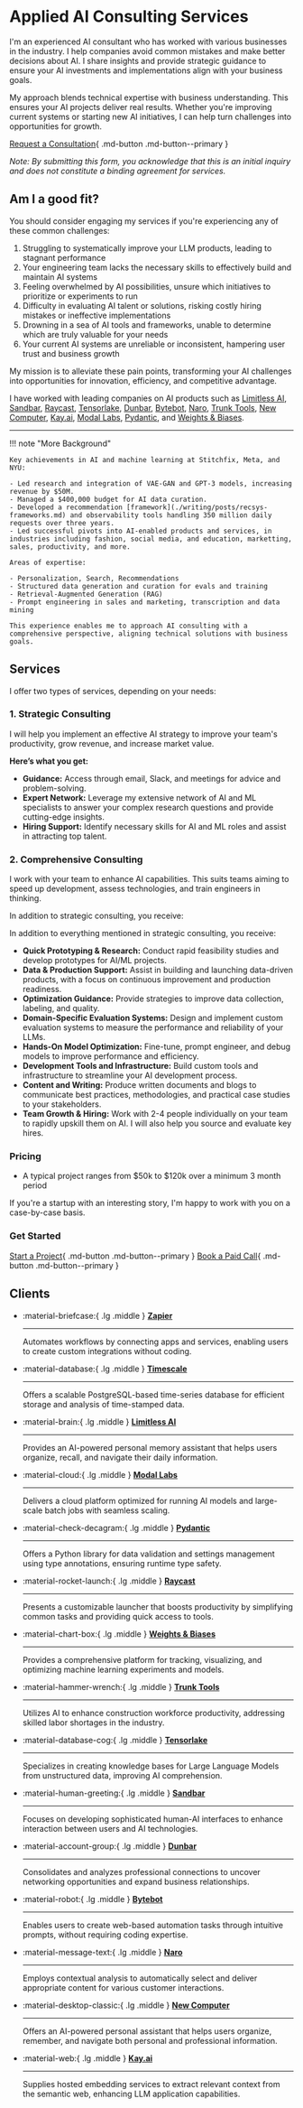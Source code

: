 # Applied AI Consulting Services

I'm an experienced AI consultant who has worked with various businesses in the industry. I help companies avoid common mistakes and make better decisions about AI. I share insights and provide strategic guidance to ensure your AI investments and implementations align with your business goals.

My approach blends technical expertise with business understanding. This ensures your AI projects deliver real results. Whether you're improving current systems or starting new AI initiatives, I can help turn challenges into opportunities for growth.

[Request a Consultation](https://form.typeform.com/to/gqgTx3I6){ .md-button .md-button--primary }

*Note: By submitting this form, you acknowledge that this is an initial inquiry and does not constitute a binding agreement for services.*

## Am I a good fit?

You should consider engaging my services if you're experiencing any of these common challenges:

1. Struggling to systematically improve your LLM products, leading to stagnant performance
2. Your engineering team lacks the necessary skills to effectively build and maintain AI systems
3. Feeling overwhelmed by AI possibilities, unsure which initiatives to prioritize or experiments to run
4. Difficulty in evaluating AI talent or solutions, risking costly hiring mistakes or ineffective implementations
5. Drowning in a sea of AI tools and frameworks, unable to determine which are truly valuable for your needs
6. Your current AI systems are unreliable or inconsistent, hampering user trust and business growth

My mission is to alleviate these pain points, transforming your AI challenges into opportunities for innovation, efficiency, and competitive advantage.


I have worked with leading companies on AI products such as [Limitless AI](http://limitless.ai/), [Sandbar](https://sandbar.inc/), [Raycast](https://raycast.com/), [Tensorlake](https://tensorlake.ai/), [Dunbar](https://trydunbar.com/), [Bytebot](https://bytebot.ai/), [Naro](http://narohq.com/), [Trunk Tools](https://trunktools.com/), [New Computer](http://new.computer/), [Kay.ai](http://kay.ai/), [Modal Labs](https://modal.com/), [Pydantic](http://pydantic.dev/), and [Weights & Biases](https://wandb.ai/).

---

!!! note "More Background"

    Key achievements in AI and machine learning at Stitchfix, Meta, and NYU:

    - Led research and integration of VAE-GAN and GPT-3 models, increasing revenue by $50M.
    - Managed a $400,000 budget for AI data curation.
    - Developed a recommendation [framework](./writing/posts/recsys-frameworks.md) and observability tools handling 350 million daily requests over three years.
    - Led successful pivots into AI-enabled products and services, in industries including fashion, social media, and education, marketting, sales, productivity, and more.

    Areas of expertise:

    - Personalization, Search, Recommendations
    - Structured data generation and curation for evals and training
    - Retrieval-Augmented Generation (RAG)
    - Prompt engineering in sales and marketing, transcription and data mining

    This experience enables me to approach AI consulting with a comprehensive perspective, aligning technical solutions with business goals.

## Services 

I offer two types of services, depending on your needs:

### 1. Strategic Consulting

I will help you implement an effective AI strategy to improve your team's productivity, grow revenue, and increase market value.

**Here’s what you get:**

- **Guidance:** Access through email, Slack, and meetings for advice and problem-solving.
- **Expert Network:** Leverage my extensive network of AI and ML specialists to answer your complex research questions and provide cutting-edge insights.
- **Hiring Support:** Identify necessary skills for AI and ML roles and assist in attracting top talent.

### 2. Comprehensive Consulting

I work with your team to enhance AI capabilities. This suits teams aiming to speed up development, assess technologies, and train engineers in thinking.

In addition to strategic consulting, you receive:

In addition to everything mentioned in strategic consulting, you receive:

- **Quick Prototyping & Research:** Conduct rapid feasibility studies and develop prototypes for AI/ML projects.
- **Data & Production Support:** Assist in building and launching data-driven products, with a focus on continuous improvement and production readiness.
- **Optimization Guidance:** Provide strategies to improve data collection, labeling, and quality.
- **Domain-Specific Evaluation Systems:** Design and implement custom evaluation systems to measure the performance and reliability of your LLMs.
- **Hands-On Model Optimization:** Fine-tune, prompt engineer, and debug models to improve performance and efficiency.
- **Development Tools and Infrastructure:** Build custom tools and infrastructure to streamline your AI development process.
- **Content and Writing:** Produce written documents and blogs to communicate best practices, methodologies, and practical case studies to your stakeholders.
- **Team Growth & Hiring:** Work with 2-4 people individually on your team to rapidly upskill them on AI. I will also help you source and evaluate key hires.


### Pricing

- A typical project ranges from $50k to $120k over a minimum 3 month period

If you're a startup with an interesting story, I'm happy to work with you on a case-by-case basis.

### Get Started

[Start a Project](https://form.typeform.com/to/gqgTx3I6){ .md-button .md-button--primary }
[Book a Paid Call](https://cal.com/jasonliu/expert-call){ .md-button .md-button--primary }


## Clients

<div class="grid cards" markdown>

-   :material-briefcase:{ .lg .middle } [__Zapier__](https://zapier.com/)

    ---

    Automates workflows by connecting apps and services, enabling users to create custom integrations without coding.

-   :material-database:{ .lg .middle } [__Timescale__](https://timescale.com/)

    ---

    Offers a scalable PostgreSQL-based time-series database for efficient storage and analysis of time-stamped data.

-   :material-brain:{ .lg .middle } [__Limitless AI__](http://limitless.ai/)

    ---

    Provides an AI-powered personal memory assistant that helps users organize, recall, and navigate their daily information.

-   :material-cloud:{ .lg .middle } [__Modal Labs__](https://modal.com/)

    ---

    Delivers a cloud platform optimized for running AI models and large-scale batch jobs with seamless scaling.

-   :material-check-decagram:{ .lg .middle } [__Pydantic__](http://pydantic.dev/)

    ---

    Offers a Python library for data validation and settings management using type annotations, ensuring runtime type safety.

-   :material-rocket-launch:{ .lg .middle } [__Raycast__](https://raycast.com/)

    ---

    Presents a customizable launcher that boosts productivity by simplifying common tasks and providing quick access to tools.

-   :material-chart-box:{ .lg .middle } [__Weights & Biases__](https://wandb.ai/)

    ---

    Provides a comprehensive platform for tracking, visualizing, and optimizing machine learning experiments and models.

-   :material-hammer-wrench:{ .lg .middle } [__Trunk Tools__](https://trunktools.com/)

    ---

    Utilizes AI to enhance construction workforce productivity, addressing skilled labor shortages in the industry.

-   :material-database-cog:{ .lg .middle } [__Tensorlake__](https://tensorlake.ai/)

    ---

    Specializes in creating knowledge bases for Large Language Models from unstructured data, improving AI comprehension.

-   :material-human-greeting:{ .lg .middle } [__Sandbar__](https://sandbar.inc/)

    ---

    Focuses on developing sophisticated human-AI interfaces to enhance interaction between users and AI technologies.

-   :material-account-group:{ .lg .middle } [__Dunbar__](https://trydunbar.com/)

    ---

    Consolidates and analyzes professional connections to uncover networking opportunities and expand business relationships.

-   :material-robot:{ .lg .middle } [__Bytebot__](https://bytebot.ai/)

    ---

    Enables users to create web-based automation tasks through intuitive prompts, without requiring coding expertise.

-   :material-message-text:{ .lg .middle } [__Naro__](http://narohq.com/)

    ---

    Employs contextual analysis to automatically select and deliver appropriate content for various customer interactions.

-   :material-desktop-classic:{ .lg .middle } [__New Computer__](http://new.computer/)

    ---

    Offers an AI-powered personal assistant that helps users organize, remember, and navigate both personal and professional information.

-   :material-web:{ .lg .middle } [__Kay.ai__](http://kay.ai/)

    ---

    Supplies hosted embedding services to extract relevant context from the semantic web, enhancing LLM application capabilities.

</div>